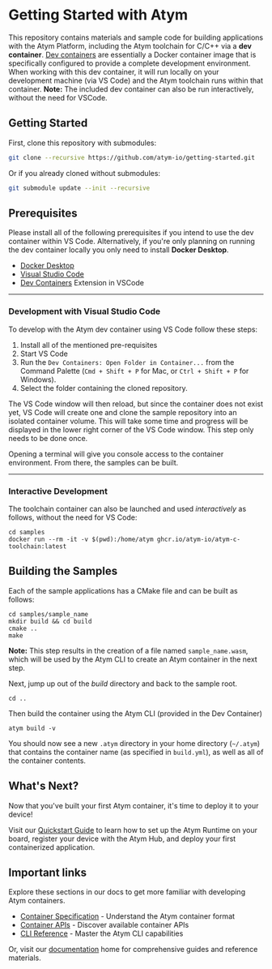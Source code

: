Getting Started with Atym
==========================
This repository contains materials and sample code for building applications with the Atym Platform, including the Atym toolchain for C/C++ via a **dev container**.
[Dev containers](https://code.visualstudio.com/docs/remote/containers-tutorial) are essentially a Docker container image that is specifically configured to provide a complete development environment. When working with this dev container, it will run locally on your development machine (via VS Code) and the Atym toolchain runs within that container. 
**Note:** The included dev container can also be run interactively, without the need for VSCode.

## Getting Started

First, clone this repository with submodules:
```bash
git clone --recursive https://github.com/atym-io/getting-started.git
```
Or if you already cloned without submodules:
```bash
git submodule update --init --recursive
```

## Prerequisites
Please install all of the following prerequisites if you intend to use the dev container within VS Code. Alternatively, if you're only planning on running the dev container locally you only need to install **Docker Desktop**.
* [Docker Desktop](https://www.docker.com/products/docker-desktop/)
* [Visual Studio Code](https://code.visualstudio.com/)
* [Dev Containers](https://marketplace.visualstudio.com/items?itemName=ms-vscode-remote.remote-containers) Extension in VSCode

---

### Development with Visual Studio Code
To develop with the Atym dev container using VS Code follow these steps:
1. Install all of the mentioned pre-requisites
2. Start VS Code
3. Run the `Dev Containers: Open Folder in Container...` from the Command Palette (`Cmd + Shift + P` for Mac, or `Ctrl + Shift + P` for Windows).
4. Select the folder containing the cloned repository.

The VS Code window will then reload, but since the container does not exist yet, VS Code will create one and clone the sample repository into an isolated container volume. This will take some time and progress will be displayed in the lower right corner of the VS Code window. This step only needs to be done once.

Opening a terminal will give you console access to the container environment. From there, the samples can be built. 

---

### Interactive Development
The toolchain container can also be launched and used *interactively* as follows, without the need for VS Code:
```
cd samples
docker run --rm -it -v $(pwd):/home/atym ghcr.io/atym-io/atym-c-toolchain:latest
```

## Building the Samples
Each of the sample applications has a CMake file and can be built as follows:
```
cd samples/sample_name
mkdir build && cd build
cmake ..
make
```
**Note:** This step results in the creation of a file named `sample_name.wasm`, which will be used by the Atym CLI to create an Atym container in the next step.

Next, jump up out of the *build* directory and back to the sample root.
```
cd ..
```
Then build the container using the Atym CLI (provided in the Dev Container)
```
atym build -v
```
You should now see a new `.atym` directory in your home directory (`~/.atym`) that contains the container name (as specified in `build.yml`), as well as all of the container contents.

## What's Next?
Now that you've built your first Atym container, it's time to deploy it to your device! 

Visit our [Quickstart Guide](https://docs.atym.io/quickstart) to learn how to set up the Atym Runtime on your board, register your device with the Atym Hub, and deploy your first containerized application. 

## Important links
Explore these sections in our docs to get more familiar with developing Atym containers.
- [Container Specification](https://docs.atym.io/architecture/containers/overview) - Understand the Atym container format
- [Container APIs](https://docs.atym.io/reference/api) - Discover available container APIs
- [CLI Reference](https://docs.atym.io/reference/cli) - Master the Atym CLI capabilities

Or, visit our [documentation](https://docs.atym.io) home for comprehensive guides and reference materials.
